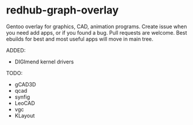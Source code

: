 # redhub-graph-overlay
Gentoo overlay for graphics, CAD, animation programs.
Create issue when you need add apps, or if you found a bug. Pull requests are welcome.
Best ebuilds for best and most useful apps will move in main tree.

ADDED:
- DIGImend kernel drivers

TODO:
- gCAD3D
- qcad
- synfig
- LeoCAD
- vgc
- KLayout

